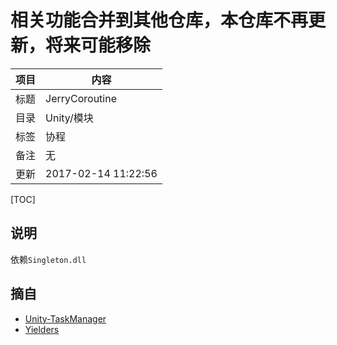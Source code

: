 # 相关功能合并到其他仓库，本仓库不再更新，将来可能移除

项目 | 内容
---|---
标题 | JerryCoroutine
目录 | Unity/模块
标签 | 协程
备注 | 无
更新 | 2017-02-14 11:22:56

[TOC]

## 说明

依赖`Singleton.dll`

## 摘自

- [Unity-TaskManager](https://github.com/krockot/Unity-TaskManager)
- [Yielders](https://github.com/PerfAssist/PA_Common/blob/master/Scripts/Yielders.cs)
